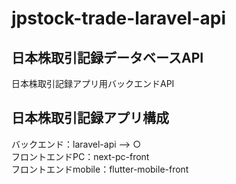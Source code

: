 # jpstock-trade-laravel-api
## 日本株取引記録データベースAPI

日本株取引記録アプリ用バックエンドAPI

## 日本株取引記録アプリ構成

バックエンド：laravel-api --> ○  
フロントエンドPC：next-pc-front  
フロントエンドmobile：flutter-mobile-front
